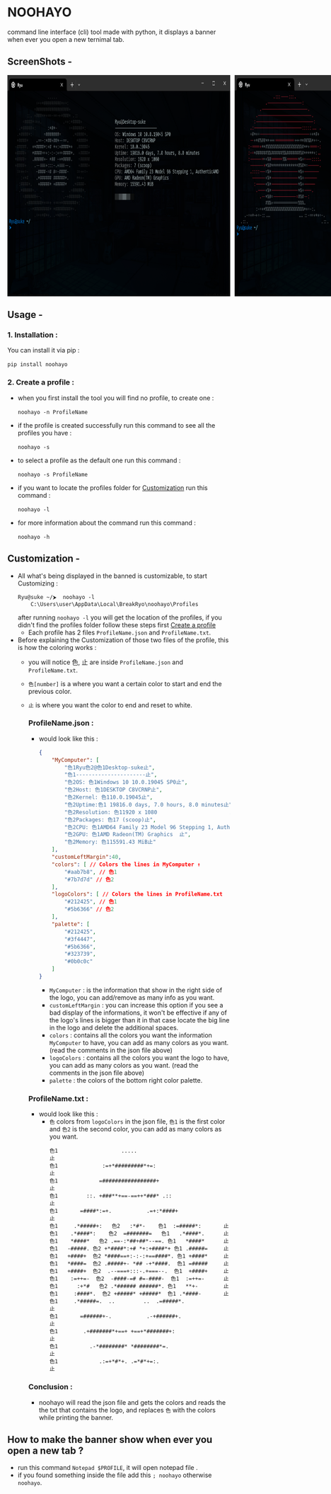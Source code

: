 # NOOHAYO 

command line interface (cli) tool made with python, it displays a banner when ever you open a new ternimal tab.

## ScreenShots -
<div style="display: flex;"><img src="screenshots/1.png" style="Height:500px"/>
<img src="screenshots/2.png" style="Height:500px;margin-left:10px"/></div>

## Usage -

### 1. Installation :
You can install it via pip :

  ``` pip install noohayo ```
### 2. Create a profile  :
- when you first install the tool you will find no profile, to create one :

  ``` noohayo -n ProfileName ```
- if the profile is created successfully run this command to see all the profiles you have :

  ``` noohayo -s ```
- to select a profile as the default one run this command :

  ``` noohayo -s ProfileName ```
- if you want to locate the profiles folder for [Customization](#customization) run this command :
  
  ``` noohayo -l ```
- for more information about the command run this command :
  
  ``` noohayo -h ```    

## Customization -

- All what's being displayed in the banned is customizable, to start Customizing :
    ``` 
    Ryu@suke ~/⮞  noohayo -l
        C:\Users\user\AppData\Local\BreakRyo\noohayo\Profiles 
    ```
    after running ```noohayo -l``` you will get the location of the profiles, if you didn't find the profiles folder follow these steps first [Create a profile](#2-create-a-profile)
    - Each profile has 2 files `ProfileName.json` and `ProfileName.txt`.
- Before explaining the Customization of those two files of the profile, this is how the coloring works :
  - you will notice 色, 止 are inside `ProfileName.json` and `ProfileName.txt`.
  - `色[number]` is a where you want a certain color to start and end the previous color.
  - `止` is where you want the color to end and reset to white.

    ### ProfileName.json :
    - would look like this :
        ```json
        {
            "MyComputer": [
                "色1Ryu色2@色1Desktop-suke止",
                "色1----------------------止",
                "色2OS: 色1Windows 10 10.0.19045 SP0止",
                "色2Host: 色1DESKTOP C8VCRNP止",
                "色2Kernel: 色110.0.19045止",
                "色2Uptime:色1 19816.0 days, 7.0 hours, 8.0 minutes止",
                "色2Resolution: 色11920 x 1080                       止",
                "色2Packages: 色17 (scoop)止",
                "色2CPU: 色1AMD64 Family 23 Model 96 Stepping 1, AuthenticAMD止",
                "色2GPU: 色1AMD Radeon(TM) Graphics  止",
                "色2Memory: 色115591.43 MiB止"
            ],
            "customLeftMargin":40,
            "colors": [ // Colors the lines in MyComputer ↑
                "#aab7b8", // 色1
                "#7b7d7d" // 色2
            ],
            "logoColors": [ // Colors the lines in ProfileName.txt
                "#212425", // 色1
                "#5b6366" // 色2
            ],
            "palette": [
                "#212425",
                "#3f4447",
                "#5b6366",
                "#323739",
                "#0b0c0c"
            ]
        }
        ```
      - `MyComputer` : is the information that show in the right side of the logo, you can add/remove as many info as you want.
      - `customLeftMargin` : you can increase this option if you see a bad display of the informations, it won't be effective if any of the logo's lines is bigger than it in that case locate the big line in the logo and delete the additional spaces.
      - `colors` : contains all the colors you want the information `MyComputer` to have, you can add as many colors as you want. (read the comments in the json file above)
      - `logoColors` : contains all the colors you want the logo to have, you can add as many colors as you want. (read the comments in the json file above)
      - `palette` : the colors of the bottom right color palette.
        
    ### ProfileName.txt :
    - would look like this :
      - `色` colors from  `logoColors` in the json file, `色1` is the first color and `色2` is the second color, you can add as many colors as you want.
        ``` 
        色1                    .....                            止 
        色1              :=+*#########*+=:                      止
        色1             =#################+                     止
        色1         ::. +###**+==-==++*###* .::                 止
        色1       =####*:=+.           .=+:*####+               止
        色1     .*#####+:   色2   :*#*-    色1  :=#####*:       止
        色1    .*####*:    色2  =#######=   色1   .*####*.      止 
        色1    *####*   色2 .==-:*##+##*--==. 色1   *####*      止 
        色1   -#####. 色2 +*####*:+# *+:+####*+ 色1 .#####=     止
        色1   +####+  色2 *####==+:-:-:+==####*. 色1 +####*     止
        色1   *####=  色2 .#####+- *## -+*####.  色1 =#####     止
        色1   +####+  色2  .--===+:::-.+===--.  色1  +####+     止 
        色1    :=++=-  色2  -####-=# #=-####-  色1  :=++=-      止
        色1      :+*#   色2 .*###### ######*. 色1   **+-        止
        色1     :####*.  色2 +#####* +#####*  色1 .*####-       止
        色1     .*#####=.  ..         ..  .=#####*.             止
        色1       =######+-.           .-+######+.              止
        色1        .+#######*+==+ +==+*#######+:                止
        色1          .-*########* *########*=.                  止
        色1             .:=+*#*+. .=*#*+=:.                     止
        ```
    ### Conclusion :
    - noohayo will read the json file and gets the colors and reads the the txt that contains the logo, and replaces `色` with the colors while printing the banner.
## How to make the banner show when ever you open a new tab ?
- run this command `Notepad $PROFILE`, it will open notepad file .
- if you found something inside the file add this `; noohayo` otherwise `noohayo`.

        
